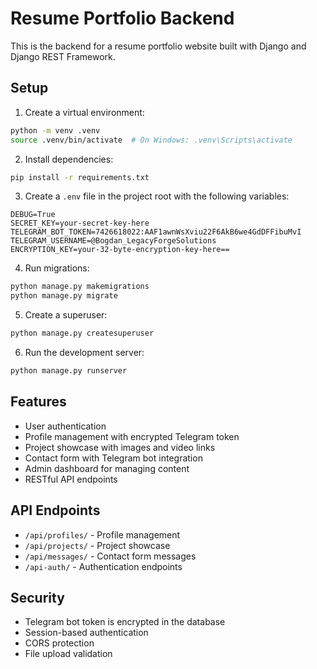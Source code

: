 # Resume Portfolio Backend

This is the backend for a resume portfolio website built with Django and Django REST Framework.

## Setup

1. Create a virtual environment:
```bash
python -m venv .venv
source .venv/bin/activate  # On Windows: .venv\Scripts\activate
```

2. Install dependencies:
```bash
pip install -r requirements.txt
```

3. Create a `.env` file in the project root with the following variables:
```
DEBUG=True
SECRET_KEY=your-secret-key-here
TELEGRAM_BOT_TOKEN=7426618022:AAF1awnWsXviu22F6AkB6we4GdDFFibuMvI
TELEGRAM_USERNAME=@Bogdan_LegacyForgeSolutions
ENCRYPTION_KEY=your-32-byte-encryption-key-here==
```

4. Run migrations:
```bash
python manage.py makemigrations
python manage.py migrate
```

5. Create a superuser:
```bash
python manage.py createsuperuser
```

6. Run the development server:
```bash
python manage.py runserver
```

## Features

- User authentication
- Profile management with encrypted Telegram token
- Project showcase with images and video links
- Contact form with Telegram bot integration
- Admin dashboard for managing content
- RESTful API endpoints

## API Endpoints

- `/api/profiles/` - Profile management
- `/api/projects/` - Project showcase
- `/api/messages/` - Contact form messages
- `/api-auth/` - Authentication endpoints

## Security

- Telegram bot token is encrypted in the database
- Session-based authentication
- CORS protection
- File upload validation 
